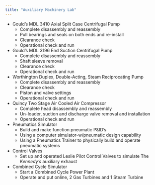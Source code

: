 ```yaml
---
title: "Auxiliary Machinery Lab"
---
```




*	Gould’s MDL 3410 Axial Split Case Centrifugal Pump 
	*	Complete disassembly and reassembly
	*	Pull bearings and seals on both ends and re-install
	*	Clearance check 
	*	Operational check and run
*	Gould’s MDL 3196 End Suction Centrifugal Pump
	*	Complete disassembly and reassembly
	*	Shaft sleeve removal
	*	Clearance check	
	*	Operational check and run
*	Worthington Duplex, Double-Acting, Steam Reciprocating Pump
	*	Complete disassembly and reassembly
	*	Clearance check
	*	Piston and valve settings
	*	Operational check and run
*	Quincy Two Stage Air Cooled Air Compressor
	*	Complete head disassembly and reassembly
	*	Un-loader, suction and discharge valve removal and installation
	*	Operational check and run
*	Pneumatics Simulator
	*	Build and make function pneumatic P&ID’s
	*	Using a computer simulator-w/pneumatic design capability
	*	Using a Pneumatics Trainer to physically build and operate pneumatic systems 
*	Control Valves
	*	Set up and operated Leslie Pilot Control Valves to simulate The *Kennedy’s* auxiliary exhaust
*	Combined Cycle Simulator
	*	Start a Combined Cycle Power Plant
	*	Operate and put online, 2 Gas Turbines and 1 Steam Turbine  
